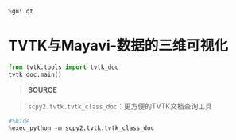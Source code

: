 

```python
%gui qt
```

# TVTK与Mayavi-数据的三维可视化


```python
from tvtk.tools import tvtk_doc
tvtk_doc.main()
```

> **SOURCE**

> `scpy2.tvtk.tvtk_class_doc`：更方便的TVTK文档查询工具


```python
#%hide
%exec_python -m scpy2.tvtk.tvtk_class_doc
```


```python

```
